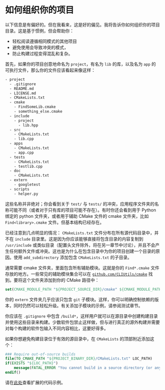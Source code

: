 # 如何组织你的项目

以下信息是有偏好的。但在我看来，这是好的偏见。我将告诉你如何组织你的项目目录。这是基于惯例，但会帮助你：

- 轻松阅读遵循相同模式的其他项目
- 避免使用会导致冲突的模式，
- 防止构建过程变得混乱和复杂。

首先，如果你的项目创意地命名为 `project`，有名为 `lib` 的库，以及名为 `app` 的可执行文件，那么你的文件应该看起来像这样：

```bash
- project
  - .gitignore
  - README.md
  - LICENSE.md
  - CMakeLists.txt
  - cmake
    - FindSomeLib.cmake
    - something_else.cmake
  - include
    - project
      - lib.hpp
  - src
    - CMakeLists.txt
    - lib.cpp
  - apps
    - CMakeLists.txt
    - app.cpp
  - tests
    - CMakeLists.txt
    - testlib.cpp
  - doc
    - CMakeLists.txt
  - extern
    - googletest
  - scripts
    - helper.py
```

这些名称并非绝对；你会看到关于 `test/` 与 `tests/` 的冲突，应用程序文件夹的名称可能不同（或者对于只有库的项目可能不存在）。有时你还会看到用于 Python 绑定的 python 文件夹，或者用于辅助 CMake 文件的 cmake 文件夹，比如 `Find<library>.cmake` 文件。但基本结构已经存在。

已经注意到几点明显的情况： `CMakeLists.txt` 文件分布在所有源代码目录中，并不在 `include` 目录里。这是因为你应该能够直接将包含目录的内容复制到 `/usr/include` 或类似目录（配置头文件除外，将在另一章节中讨论），并且不会产生任何额外文件或冲突。这也是为什么在包含目录中为你的项目创建一个目录的原因。使用 `add_subdirectory` 添加包含 `CMakeLists.txt` 的子目录。

通常需要 cmake 文件夹，里面包含所有辅助模块。这就是你的 `Find*.cmake` 文件存放的地方。一些常见的辅助模块集合可以在 [`github.com/CLIUtils/cmake`](https://github.com/CLIUtils/cmake) 找到。要将这个文件夹添加到你的 CMake 路径中：

```cmake
set(CMAKE_MODULE_PATH "${PROJECT_SOURCE_DIR}/cmake" ${CMAKE_MODULE_PATH})
```

你的 `extern` 文件夹几乎应该只包含 `git` 子模块。这样，你可以明确控制依赖的版本，同时仍然可以轻松升级。有关添加子模块的示例，请参阅测试章节。

你应该在 `.gitignore` 中包含 `/build*`，这样用户就可以在源目录中创建构建目录并使用这些目录来构建。少数软件包禁止这样做，但与进行真正的源外构建并需要对每个构建的软件包输入不同内容相比，这要好得多。

如果你想避免构建目录位于有效的源目录中，在 `CMakeLists` 的顶部附近添加这个：

```cmake
### Require out-of-source builds
file(TO_CMAKE_PATH "${PROJECT_BINARY_DIR}/CMakeLists.txt" LOC_PATH)
if(EXISTS "${LOC_PATH}")
    message(FATAL_ERROR "You cannot build in a source directory (or any directory with a CMakeLists.txt file). Please make a build subdirectory. Feel free to remove CMakeCache.txt and CMakeFiles.")
endif()
```

请在[此处](https://gitlab.com/CLIUtils/modern-cmake/tree/master/examples/extended-project)查看扩展的代码示例。